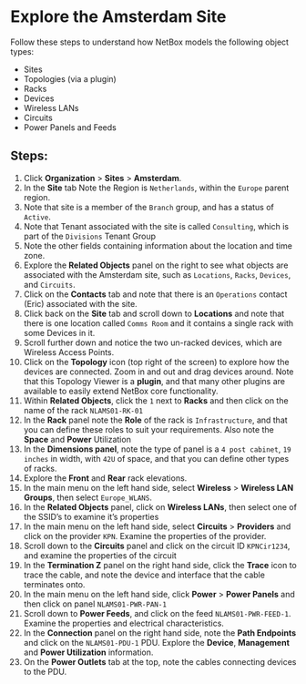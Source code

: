 # Explore the Amsterdam Site

Follow these steps to understand how NetBox models the following object types:
- Sites
- Topologies (via a plugin)
- Racks
- Devices
- Wireless LANs
- Circuits
- Power Panels and Feeds

## Steps:
1. Click **Organization** > **Sites** > **Amsterdam**.
2. In the **Site** tab Note the Region is `Netherlands`, within the `Europe` parent region.
3. Note that site is a member of the `Branch` group, and has a status of `Active`.
4. Note that Tenant associated with the site is called `Consulting`, which is part of the `Divisions` Tenant Group
5. Note the other fields containing information about the location and time zone.
6. Explore the **Related Objects** panel on the right to see what objects are associated with the Amsterdam site, such as `Locations`, `Racks`, `Devices`, and `Circuits`.
7. Click on the **Contacts** tab and note that there is an `Operations` contact (Eric) associated with the site.
8. Click back on the **Site** tab and scroll down to **Locations** and note that there is one location called `Comms Room` and it contains a single rack with some Devices in it. 
9. Scroll further down and notice the two un-racked devices, which are Wireless Access Points.  
10. Click on the **Topology** icon (top right of the screen) to explore how the devices are connected. Zoom in and out and drag devices around. Note that this Topology Viewer is a **plugin**, and that many other plugins are available to easily extend NetBox core functionality.
11. Within **Related Objects**, click the `1` next to **Racks** and then click on the name of the rack `NLAMS01-RK-01`
12. In the **Rack** panel note the **Role** of the rack is `Infrastructure`, and that you can define these roles to suit your requirements. Also note the **Space** and **Power** Utilization
13. In the **Dimensions panel**, note the type of panel is a `4 post cabinet`, `19 inches` in width, with `42U` of space, and that you can define other types of racks. 
14. Explore the **Front** and **Rear** rack elevations. 
15. In the main menu on the left hand side, select **Wireless** > **Wireless LAN Groups**, then select `Europe_WLANS`. 
16. In the **Related Objects** panel, click on **Wireless LANs**, then select one of the SSID’s to examine it’s properties
17. In the main menu on the left hand side, select **Circuits** > **Providers** and click on the provider `KPN`. Examine the properties of the provider.
18. Scroll down to the **Circuits** panel and click on the circuit ID `KPNCir1234`, and examine the properties of the circuit
19. In the **Termination Z** panel on the right hand side, click the **Trace** icon to trace the cable, and note the device and interface that the cable terminates onto.
20. In the main menu on the left hand side, click **Power** > **Power Panels** and then click on panel `NLAMS01-PWR-PAN-1`
21. Scroll down to **Power Feeds**, and click on the feed `NLAMS01-PWR-FEED-1`. Examine the properties and electrical characteristics. 
22. In the **Connection** panel on the right hand side, note the **Path Endpoints** and click on the `NLAMS01-PDU-1` PDU. Explore the **Device**, **Management** and **Power Utilization** information.
23. On the **Power Outlets** tab at the top, note the cables connecting devices to the PDU.